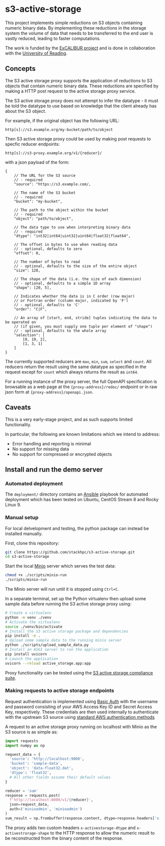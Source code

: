 # s3-active-storage

This project implements simple reductions on S3 objects containing numeric binary data.
By implementing these reductions in the storage system the volume of data that needs to be
transferred to the end user is vastly reduced, leading to faster computations.

The work is funded by the
[ExCALIBUR project](https://www.metoffice.gov.uk/research/approach/collaboration/spf/excalibur)
and is done in collaboration with the
[University of Reading](http://www.reading.ac.uk/).

## Concepts

The S3 active storage proxy supports the application of reductions to S3 objects that contain numeric binary data. These reductions are specified by making a HTTP post request to the active storage proxy service.

The S3 active storage proxy does not attempt to infer the datatype - it must be told the datatype to use based on knowledge that the client already has about the S3 object.

For example, if the original object has the following URL:

```
http[s]://s3.example.org/my-bucket/path/to/object
```

Then S3 active storage proxy could be used by making post requests to specfic reducer endpoints:

```
http[s]://s3-proxy.example.org/v1/{reducer}/
```

with a json payload of the form:

```
{
    // The URL for the S3 source
    // - required
    "source": "https://s3.example.com/,

    // The name of the S3 bucket
    // - required
    "bucket": "my-bucket",

    // The path to the object within the bucket
    // - required
    "object": "path/to/object",

    // The data type to use when interpreting binary data
    // - required
    "dtype": "int32|int64|uint32|uint64|float32|float64",

    // The offset in bytes to use when reading data
    // - optional, defaults to zero
    "offset": 0,

    // The number of bytes to read
    // - optional, defaults to the size of the entire object
    "size": 128,

    // The shape of the data (i.e. the size of each dimension) 
    // - optional, defaults to a simple 1D array
    "shape": [20, 5],

    // Indicates whether the data is in C order (row major)
    // or Fortran order (column major, indicated by 'F')
    // - optional, defaults to 'C'
    "order": "C|F",

    // An array of [start, end, stride] tuples indicating the data to be operated on
    // (if given, you must supply one tuple per element of "shape")
    // - optional, defaults to the whole array
    "selection": [
        [0, 19, 2],
        [1, 3, 1]
    ]
}
```

The currently supported reducers are `max`, `min`, `sum`, `select` and `count`. All reducers return the result using the same datatype as specified in the request except for `count` which always returns the result as `int64`.

For a running instance of the proxy server, the full OpenAPI specification is browsable as a web page at the `{proxy-address}/redoc/` endpoint or in raw json form at `{proxy-address}/openapi.json`.


## Caveats

This is a very early-stage project, and as such supports limited functionality.

In particular, the following are known limitations which we intend to address:

  * Error handling and reporting is minimal
  * No support for missing data
  * No support for compressed or encrypted objects

## Install and run the demo server

### Automated deployment 

The `deployment/` directory contains an [Ansible](https://docs.ansible.com/ansible/latest/getting_started/index.html) playbook for automated deployment which has been tested on Ubuntu, CentOS Stream 8 and Rocky Linux 9.

### Manual setup

For local delvelopment and testing, the python package can instead be installed manually. 

First, clone this repository:

```sh
git clone https://github.com/stackhpc/s3-active-storage.git
cd s3-active-storage
```

Start the local [Minio](https://min.io/) server which serves the test data:

```sh
chmod +x ./scripts/minio-run
./scripts/minio-run
```

The Minio server will run until it is stopped using `Ctrl+C`.

In a separate terminal, set up the Python virtualenv then upload some sample data before running the S3 active storage proxy using:

```sh
# Create a virtualenv
python -m venv ./venv
# Activate the virtualenv
source ./venv/bin/activate
# Install the S3 active storage package and dependencies
pip install -e .
# Upload some sample data to the running minio server
python ./scripts/upload_sample_data.py
# Install an ASGI server to run the application
pip install uvicorn
# Launch the application
uvicorn --reload active_storage.app:app
```

Proxy functionality can be tested using the [S3 active storage compliance suite](https://github.com/stackhpc/s3-active-storage-compliance-suite).


### Making requests to active storage endpoints

Request authentication is implemented using [Basic Auth](https://en.wikipedia.org/wiki/Basic_access_authentication) with the username and password consisting of your AWS Access Key ID and Secret Access Key, respectively. These credentials are then used internally to authenticate with the upstream S3 source using [standard AWS authentication methods](https://docs.aws.amazon.com/AmazonS3/latest/API/sigv4-auth-using-authorization-header.html)

A request to an active storage proxy running on localhost with Minio as the S3 source is as simple as:

```python
import requests
import numpy as np

request_data = {
  'source': 'http://localhost:9000',
  'bucket': 'sample-data',
  'object': 'data-float32.dat',
  'dtype': 'float32',
  # All other fields assume their default values
}

reducer = 'sum'
response = requests.post(
  f'http://localhost:8000/v1/{reducer}',
  json=request_data, 
  auth=('minioadmin', 'minioadmin')
)
sum_result = np.frombuffer(response.content, dtype=response.headers['x-activestorage-dtype'])
```

The proxy adds two custom headers `x-activestorage-dtype` and `x-activestrorage-shape` to the HTTP response to allow the numeric result to be reconstructed from the binary content of the response.
